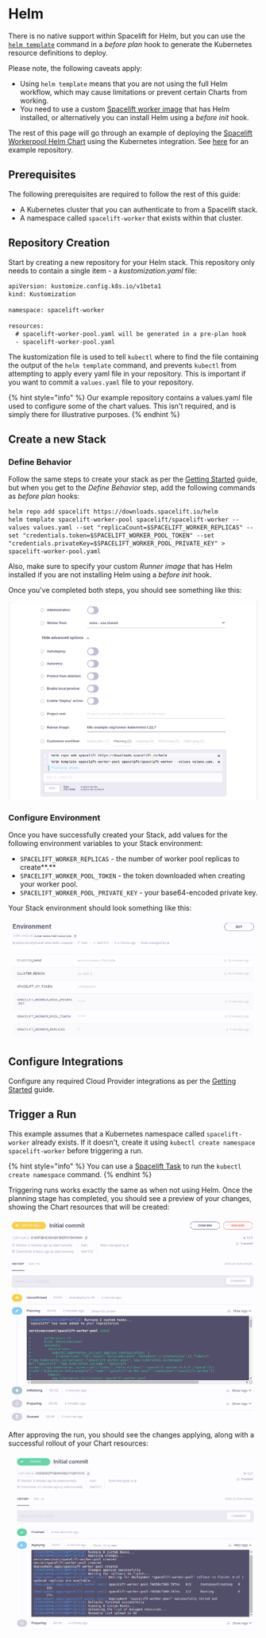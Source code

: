 # Helm

There is no native support within Spacelift for Helm, but you can use the [`helm template`](https://helm.sh/docs/helm/helm\_template/) command in a _before plan_ hook to generate the Kubernetes resource definitions to deploy.

Please note, the following caveats apply:

* Using `helm template` means that you are not using the full Helm workflow, which may cause limitations or prevent certain Charts from working.
* You need to use a custom [Spacelift worker image](../../integrations/docker.md#customizing-the-runner-image) that has Helm installed, or alternatively you can install Helm using a _before init_ hook.

The rest of this page will go through an example of deploying the [Spacelift Workerpool Helm Chart](https://github.com/spacelift-io/spacelift-workerpool-k8s) using the Kubernetes integration. See [here](https://github.com/spacelift-io/kubernetes-helm-example) for an example repository.

## Prerequisites

The following prerequisites are required to follow the rest of this guide:

* A Kubernetes cluster that you can authenticate to from a Spacelift stack.
* A namespace called `spacelift-worker` that exists within that cluster.

## Repository Creation

Start by creating a new repository for your Helm stack. This repository only needs to contain a single item - a _kustomization.yaml_ file:

```
apiVersion: kustomize.config.k8s.io/v1beta1
kind: Kustomization

namespace: spacelift-worker

resources:
  # spacelift-worker-pool.yaml will be generated in a pre-plan hook
  - spacelift-worker-pool.yaml
```

The kustomization file is used to tell `kubectl` where to find the file containing the output of the `helm template` command, and prevents `kubectl` from attempting to apply every yaml file in your repository. This is important if you want to commit a `values.yaml` file to your repository.

{% hint style="info" %}
Our example repository contains a values.yaml file used to configure some of the chart values. This isn't required, and is simply there for illustrative purposes.
{% endhint %}

## Create a new Stack

### Define Behavior

Follow the same steps to create your stack as per the [Getting Started](getting-started.md#create-a-new-stack) guide, but when you get to the _Define Behavior_ step, add the following commands as _before plan_ hooks:

```
helm repo add spacelift https://downloads.spacelift.io/helm
helm template spacelift-worker-pool spacelift/spacelift-worker --values values.yaml --set "replicaCount=$SPACELIFT_WORKER_REPLICAS" --set "credentials.token=$SPACELIFT_WORKER_POOL_TOKEN" --set "credentials.privateKey=$SPACELIFT_WORKER_POOL_PRIVATE_KEY" > spacelift-worker-pool.yaml
```

Also, make sure to specify your custom _Runner image_ that has Helm installed if you are not installing Helm using a _before init_ hook.

Once you've completed both steps, you should see something like this:

![](<../../assets/screenshots/image (109).png>)

### Configure Environment

Once you have successfully created your Stack, add values for the following environment variables to your Stack environment:

* `SPACELIFT_WORKER_REPLICAS` - the number of worker pool replicas to create**.**
* `SPACELIFT_WORKER_POOL_TOKEN` - the token downloaded when creating your worker pool.
* `SPACELIFT_WORKER_POOL_PRIVATE_KEY` - your base64-encoded private key.

Your Stack environment should look something like this:

![](<../../assets/screenshots/image (117) (1).png>)

## Configure Integrations

Configure any required Cloud Provider integrations as per the [Getting Started](getting-started.md#configure-integrations) guide.

## Trigger a Run

This example assumes that a Kubernetes namespace called `spacelift-worker` already exists. If it doesn't, create it using `kubectl create namespace spacelift-worker` before triggering a run.

{% hint style="info" %}
You can use a [Spacelift Task](../../concepts/run/task.md) to run the `kubectl create namespace` command.
{% endhint %}

Triggering runs works exactly the same as when not using Helm. Once the planning stage has completed, you should see a preview of your changes, showing the Chart resources that will be created:

![](<../../assets/screenshots/image (116) (1).png>)

After approving the run, you should see the changes applying, along with a successful rollout of your Chart resources:

![](<../../assets/screenshots/image (110) (1).png>)

